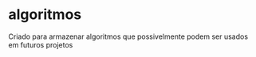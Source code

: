 # algoritmos
Criado para armazenar algoritmos que possivelmente podem ser usados em futuros projetos

